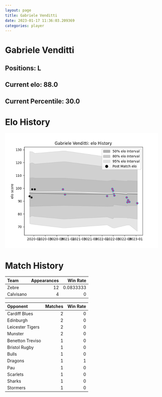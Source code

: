 ```yaml
---  
layout: page  
title: Gabriele Venditti  
date: 2023-01-17 11:36:03.209369  
categories: player  
---
```

# Gabriele Venditti

## Positions: L

## Current elo: 88.0

## Current Percentile: 30.0

# Elo History


![elo history](history_GabrieleVenditti.png)
# Match History


| Team      |   Appearances |   Win Rate |
|:----------|--------------:|-----------:|
| Zebre     |            12 |  0.0833333 |
| Calvisano |             4 |  0         |

| Opponent         |   Matches |   Win Rate |
|:-----------------|----------:|-----------:|
| Cardiff Blues    |         2 |          0 |
| Edinburgh        |         2 |          0 |
| Leicester Tigers |         2 |          0 |
| Munster          |         2 |          0 |
| Benetton Treviso |         1 |          0 |
| Bristol Rugby    |         1 |          0 |
| Bulls            |         1 |          0 |
| Dragons          |         1 |          1 |
| Pau              |         1 |          0 |
| Scarlets         |         1 |          0 |
| Sharks           |         1 |          0 |
| Stormers         |         1 |          0 |